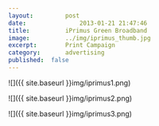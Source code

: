 ```yaml
---
layout:			post
date:				2013-01-21 21:47:46
title:			iPrimus Green Broadband
image:			../img/iprimus_thumb.jpg
excerpt:		Print Campaign
category:		advertising
published:	false
---
```


![]({{ site.baseurl }}img/iprimus1.png)

![]({{ site.baseurl }}img/iprimus2.png)

![]({{ site.baseurl }}img/iprimus3.png)